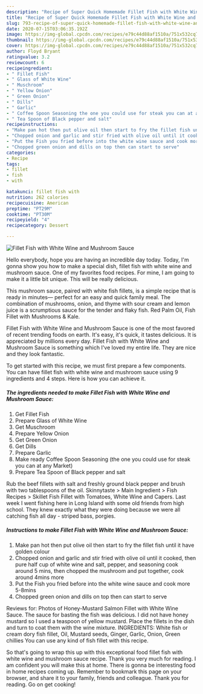 ```yaml
---
description: "Recipe of Super Quick Homemade Fillet Fish with White Wine and Mushroom Sauce"
title: "Recipe of Super Quick Homemade Fillet Fish with White Wine and Mushroom Sauce"
slug: 793-recipe-of-super-quick-homemade-fillet-fish-with-white-wine-and-mushroom-sauce
date: 2020-07-15T03:06:35.192Z
image: https://img-global.cpcdn.com/recipes/e79c44d88af1510a/751x532cq70/fillet-fish-with-white-wine-and-mushroom-sauce-recipe-main-photo.jpg
thumbnail: https://img-global.cpcdn.com/recipes/e79c44d88af1510a/751x532cq70/fillet-fish-with-white-wine-and-mushroom-sauce-recipe-main-photo.jpg
cover: https://img-global.cpcdn.com/recipes/e79c44d88af1510a/751x532cq70/fillet-fish-with-white-wine-and-mushroom-sauce-recipe-main-photo.jpg
author: Floyd Bryant
ratingvalue: 3.2
reviewcount: 6
recipeingredient:
- " Fillet Fish"
- " Glass of White Wine"
- " Muschroom"
- " Yellow Onion"
- " Green Onion"
- " Dills"
- " Garlic"
- " Coffee Spoon Seasoning the one you could use for steak you can at any Market"
- " Tea Spoon of Black pepper and salt"
recipeinstructions:
- "Make pan hot then put olive oil then start to fry the fillet fish until it have golden colour"
- "Chopped onion and garlic and stir fried with olive oil until it cooked, then pure half cup of white wine and salt, pepper, and seasoning cook around 5 mins, then chopped the mushroom and put together, cook around 4mins more"
- "Put the Fish you fried before into the white wine sauce and cook more 5-8mins"
- "Chopped green onion and dills on top then can start to serve"
categories:
- Recipe
tags:
- fillet
- fish
- with

katakunci: fillet fish with 
nutrition: 262 calories
recipecuisine: American
preptime: "PT29M"
cooktime: "PT30M"
recipeyield: "4"
recipecategory: Dessert

---
```



![Fillet Fish with White Wine and Mushroom Sauce](https://img-global.cpcdn.com/recipes/e79c44d88af1510a/751x532cq70/fillet-fish-with-white-wine-and-mushroom-sauce-recipe-main-photo.jpg)

Hello everybody, hope you are having an incredible day today. Today, I'm gonna show you how to make a special dish, fillet fish with white wine and mushroom sauce. One of my favorites food recipes. For mine, I am going to make it a little bit unique. This will be really delicious.

This mushroom sauce, paired with white fish fillets, is a simple recipe that is ready in minutes— perfect for an easy and quick family meal. The combination of mushrooms, onion, and thyme with sour cream and lemon juice is a scrumptious sauce for the tender and flaky fish. Red Palm Oil, Fish Fillet with Mushrooms &amp; Kale.

Fillet Fish with White Wine and Mushroom Sauce is one of the most favored of recent trending foods on earth. It's easy, it's quick, it tastes delicious. It is appreciated by millions every day. Fillet Fish with White Wine and Mushroom Sauce is something which I've loved my entire life. They are nice and they look fantastic.


To get started with this recipe, we must first prepare a few components. You can have fillet fish with white wine and mushroom sauce using 9 ingredients and 4 steps. Here is how you can achieve it.

<!--inarticleads1-->

##### The ingredients needed to make Fillet Fish with White Wine and Mushroom Sauce:

1. Get  Fillet Fish
1. Prepare  Glass of White Wine
1. Get  Muschroom
1. Prepare  Yellow Onion
1. Get  Green Onion
1. Get  Dills
1. Prepare  Garlic
1. Make ready  Coffee Spoon Seasoning (the one you could use for steak you can at any Market)
1. Prepare  Tea Spoon of Black pepper and salt


Rub the beef fillets with salt and freshly ground black pepper and brush with two tablespoons of the oil. Skinnytaste &gt; Main Ingredient &gt; Fish Recipes &gt; Skillet Fish Fillet with Tomatoes, White Wine and Capers. Last week I went fishing here in Long Island with some old friends from high school. They knew exactly what they were doing because we were all catching fish all day - striped bass, porgies. 

<!--inarticleads2-->

##### Instructions to make Fillet Fish with White Wine and Mushroom Sauce:

1. Make pan hot then put olive oil then start to fry the fillet fish until it have golden colour
1. Chopped onion and garlic and stir fried with olive oil until it cooked, then pure half cup of white wine and salt, pepper, and seasoning cook around 5 mins, then chopped the mushroom and put together, cook around 4mins more
1. Put the Fish you fried before into the white wine sauce and cook more 5-8mins
1. Chopped green onion and dills on top then can start to serve


Reviews for: Photos of Honey-Mustard Salmon Fillet with White Wine Sauce. The sauce for basting the fish was delicious. I did not have honey mustard so I used a teaspoon of yellow mustard. Place the fillets in the dish and turn to coat them with the wine mixture. INGREDIENTS: White fish or cream dory fish fillet, Oil, Mustard seeds, Ginger, Garlic, Onion, Green chillies You can use any kind of fish fillet with this recipe. 

So that's going to wrap this up with this exceptional food fillet fish with white wine and mushroom sauce recipe. Thank you very much for reading. I am confident you will make this at home. There is gonna be interesting food in home recipes coming up. Remember to bookmark this page on your browser, and share it to your family, friends and colleague. Thank you for reading. Go on get cooking!
